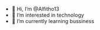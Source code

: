 - 👋 Hi, I’m @Alfitho13
- 👀 I’m interested in technology
- 🌱 I’m currently learning bussiness

<!---
Alfitho13/Alfitho13 is a ✨ special ✨ repository because its `README.md` (this file) appears on your GitHub profile.
You can click the Preview link to take a look at your changes.
--->
